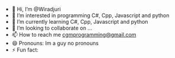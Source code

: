 - 👋 Hi, I’m @Wiradjuri
- 👀 I’m interested in programming C#, Cpp, Javascript and python
- 🌱 I’m currently learning C#, Cpp, Javascript and python
- 💞️ I’m looking to collaborate on ...
- 📫 How to reach me cgmprogramming@gmail.com
- 😄 Pronouns: Im a guy no pronouns
- ⚡ Fun fact: 

<!---
Wiradjuri/Wiradjuri is a ✨ special ✨ repository because its `README.md` (this file) appears on your GitHub profile.
You can click the Preview link to take a look at your changes.
--->
